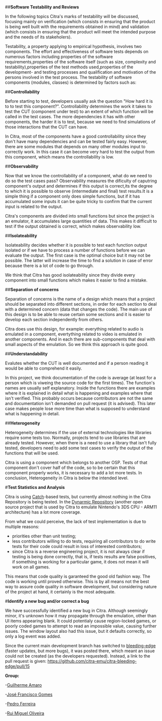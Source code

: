 ##**Software Testability and Reviews**

In the following topics Citra's marks of testability will be discussed, focusing mainly on verification (which consists in ensuring that the product is being well built with the requirements obtained in mind) and validation (which consists in ensuring that the product will meet the intended purpose and the needs of its stakeholers).

Testability, a property applying to empirical hypothesis, involves two components. The effort and effectiveness of software tests depends on numerous factors including properties of the software requirements,properties of the software itself (such as size, complexity and testability),properties of the test methods used,properties of the development- and testing processes and qualification and motivation of the persons involved in the test process.
The testability of software components (modules, classes) is determined by factors such as:

##**Controllability**

Before starting to test, developers usually ask the question "How hard it is to to test this component?". Controllability determines the work it takes to test the CUT (component under test) to an extent of which function will be called in the test cases. The more dependencies it has with other components, the harder it is to test, because we need to find simulations of those interactions that the CUT can have.

In Citra, most of the components have a good controllability since they don't have many dependencies and can be tested fairly easy. However, there are some modules that depends on many other modules input to correctly work. In this case it can become very hard to test the output from this component, which means the controllability is low.

##**Observability**

Now that we know the controllability of a component, what do we need to do so the test cases pass? Observability measures the dificulty of caputring component's output and determines if this output is correct,its the degree to which it is possible to observe (intermediate and final) test results.It is a simple thing if a component only does simple functions, but if it has accumulated some inputs it can be quite tricky to confirm that the current input is related to the output.

Citra's components are divided into small functions but since the project is an emulator, it accumulates large quantities of data. This makes it difficult to test if the output obtained is correct, which makes observability low.

##**Isolateability**

Isolateability decides whether it is possible to test each function output isolated or if we have to process a number of functions before we can evaluate the output. The first case is the optimal choice but it may not be possible. The latter will increase the time to find a solution in case of error because there is a lot of code to go through.

We think that Citra has good isolateability since they divide every component into small functions which makes it easier to find a mistake.

##**Separation of concerns**

Separation of concerns is the name of a design which means that a project should be separated into different sections, in order for each section to deal with a determined concern (data that changes the code). The main use of this design is to be able to reuse certain some sections and it is easier to develop each section independently from others.

Citra does use this design, for example: everything related to audio is emulated in a component, evertything related to video is emulated in another components. And in each there are sub-components that deal with small aspects of the emulation. So we think this approach is quite good.

##**Understandability**

Evalutes whether the CUT is well documented and if a person reading it would be able to comprehend it easily.

In this project, we think documentation of the code is average (at least for a person which is viweing the source code for the first times). The function's names are usually self explanatory. Inside the functions there are examples where it is explained in detail what is happening and examples where that isn't verified. This probably occurs because contributors are not the same and documentation isn't demanded on pull request (it is advised). This later case makes people lose more time than what is supposed to understand what is happening in detail.

##**Heterogeneity**

Heterogeneity determines if the use of external technologies like libraries require some tests too. Normally, projects tend to use libraries that are already tested. However, when there is a need to use a library that isn't fully tested, developers need to add some test cases to verify the output of the functions that will be used.

Citra is using a component which belongs to another OSP. Tests of that component don't cover half of the code, so to be certain that this component properly works, it is necessary to add a lot more tests. In conclusion, Heterogeneity in Citra is below the intended level.

#**Test Statistics and Analysis**

Citra is using [Catch](https://github.com/philsquared/Catch/)-based tests, but currently almost nothing in the Citra Repository is being tested. In the [Dynarmic Repository](https://github.com/MerryMage/dynarmic) (another open source project that is used by Citra to emulate Nintendo's 3DS CPU - ARM11 architecture) has a lot more coverage.

From what we could perceive, the lack of test implementation is due to multiple reasons:

- priorities other than unit testing;
- less contributors willing to do tests, requiring all contributors to do write tests for their code could result in loss of interested contributors;
- since Citra is a reverse engineering project, it is not always clear if testing is being done correctly, that is, if tests results are false positives, if something is working for a particular game, it does not mean it will work on all games.

This means that code quality is garanteed the good old fashion way. The code is working until proved otherwise. This is by all means not the best way to assure code quality in software development, but considering nature of the project at hand, it certainly is the most adequate.

#**Identify a new bug and/or correct a bug**

We have successfully identified a new bug in Citra. Although seemingly minor, it's unknown how it may propagate through the emulation, other than UI items appearing blank. It could potentialy cause region-locked games, or poorly coded games to attempt to read an impossible value, causing further issues. The window layout also had this issue, but it defaults correctly, so only a log event was added.

Since the current main development branch has switched to [bleeding-edge](https://github.com/citra-emu/citra-bleeding-edge) (faster updates, but more bugs), it was posted there, which meant an issue could not be created (as the developers requested). Instead, a link to the pull request is given: https://github.com/citra-emu/citra-bleeding-edge/pull/15

**Group:**

 -[Guilherme Amaro](https://github.com/PORShoterxx)

 -[José Francisco Gomes](https://github.com/teresa-Guilherme/)

 -[Pedro Ferreira](https://github.com/pedrof81)

 -[Rui Miguel Oliveira](https://github.com/ruimoliveira)
